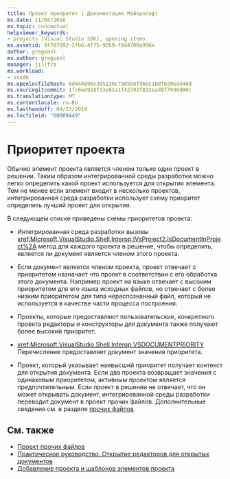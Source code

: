 ```yaml
---
title: Проект приоритет | Документация Майкрософт
ms.date: 11/04/2016
ms.topic: conceptual
helpviewer_keywords:
- projects [Visual Studio SDK], opening items
ms.assetid: 9f707592-2fb6-4f75-9269-f6d4700a998e
author: gregvanl
ms.author: gregvanl
manager: jillfra
ms.workload:
- vssdk
ms.openlocfilehash: 6d444896c305130c7805b8fd6ec1bdf020ed446d
ms.sourcegitcommit: 1fc6ee928733e61a1f42782f832ead9f7946d00c
ms.translationtype: MT
ms.contentlocale: ru-RU
ms.lasthandoff: 04/22/2019
ms.locfileid: "60089449"
---
```

# <a name="project-priority"></a>Приоритет проекта
Обычно элемент проекта является членом только один проект в решении. Таким образом интегрированной среды разработки можно легко определить какой проект используется для открытия элемента. Тем не менее если элемент входит в несколько проектов, интегрированная среда разработки использует схему приоритет определить лучший проект для открытия.

 В следующем списке приведены схемы приоритетов проекта:

- Интегрированная среда разработки вызовы <xref:Microsoft.VisualStudio.Shell.Interop.IVsProject2.IsDocumentInProject%2A> метод для каждого проекта в решение, чтобы определить, является ли документ является членом этого проекта.

- Если документ является членом проекта, проект отвечает с приоритетом назначает что проект в соответствии с его обработка этого документа. Например проект на языке отвечает с высоким приоритетом для его языка исходных файлов, но отвечает с более низким приоритетом для типа нераспознанный файл, который не используется в качестве части процесса построения.

- Проекты, которые предоставляют пользовательские, конкретного проекта редакторы и конструкторы для документа также получают более высокий приоритет.

- <xref:Microsoft.VisualStudio.Shell.Interop.VSDOCUMENTPRIORITY> Перечисление предоставляет документ значения приоритета.

- Проект, который указывает наивысший приоритет получает контекст для открытия документа. Если два проекта возвращает значения с одинаковым приоритетом, активным проектом является предпочтительным. Если проект в решении не отвечает, что он может открывать документ, интегрированной среды разработки переводит документ в проект прочих файлов. Дополнительные сведения см. в разделе [прочих файлов](../../extensibility/internals/miscellaneous-files-project.md).

## <a name="see-also"></a>См. также
- [Проект прочих файлов](../../extensibility/internals/miscellaneous-files-project.md)
- [Практическое руководство. Открытие редакторов для открытых документов](../../extensibility/how-to-open-editors-for-open-documents.md)
- [Добавление проекта и шаблонов элементов проекта](../../extensibility/internals/adding-project-and-project-item-templates.md)